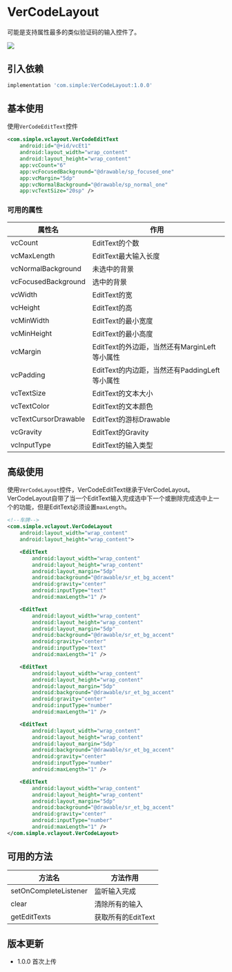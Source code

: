 # VerCodeLayout

可能是支持属性最多的类似验证码的输入控件了。

![](https://raw.githubusercontent.com/simplepeng/VerCodeLayout/master/statics/vercode.gif)

## 引入依赖

```groovy
implementation 'com.simple:VerCodeLayout:1.0.0'
```

## 基本使用

使用`VerCodeEditText`控件

```xml
<com.simple.vclayout.VerCodeEditText
    android:id="@+id/vcEt1"
    android:layout_width="wrap_content"
    android:layout_height="wrap_content"
    app:vcCount="6"
    app:vcFocusedBackground="@drawable/sp_focused_one"
    app:vcMargin="5dp"
    app:vcNormalBackground="@drawable/sp_normal_one"
    app:vcTextSize="20sp" />
```

### 可用的属性

| 属性名               | 作用                                          |
| -------------------- | --------------------------------------------- |
| vcCount              | EditText的个数                                |
| vcMaxLength          | EditText最大输入长度                          |
| vcNormalBackground   | 未选中的背景                                  |
| vcFocusedBackground  | 选中的背景                                    |
| vcWidth              | EditText的宽                                  |
| vcHeight             | EditText的高                                  |
| vcMinWidth           | EditText的最小宽度                            |
| vcMinHeight          | EditText的最小高度                            |
| vcMargin             | EditText的外边距，当然还有MarginLeft等小属性  |
| vcPadding            | EditText的内边距，当然还有PaddingLeft等小属性 |
| vcTextSize           | EditText的文本大小                            |
| vcTextColor          | EditText的文本颜色                            |
| vcTextCursorDrawable | EditText的游标Drawable                        |
| vcGravity            | EditText的Gravity                             |
| vcInputType          | EditText的输入类型                            |

## 高级使用

使用`VerCodeLayout`控件，VerCodeEditText继承于VerCodeLayout。VerCodeLayout自带了当一个EditText输入完成选中下一个或删除完成选中上一个的功能，但是EditText必须设置`maxLength`。

```xml
<!--车牌-->
<com.simple.vclayout.VerCodeLayout
    android:layout_width="wrap_content"
    android:layout_height="wrap_content">

    <EditText
        android:layout_width="wrap_content"
        android:layout_height="wrap_content"
        android:layout_margin="5dp"
        android:background="@drawable/sr_et_bg_accent"
        android:gravity="center"
        android:inputType="text"
        android:maxLength="1" />

    <EditText
        android:layout_width="wrap_content"
        android:layout_height="wrap_content"
        android:layout_margin="5dp"
        android:background="@drawable/sr_et_bg_accent"
        android:gravity="center"
        android:inputType="text"
        android:maxLength="1" />

    <EditText
        android:layout_width="wrap_content"
        android:layout_height="wrap_content"
        android:layout_margin="5dp"
        android:background="@drawable/sr_et_bg_accent"
        android:gravity="center"
        android:inputType="number"
        android:maxLength="1" />

    <EditText
        android:layout_width="wrap_content"
        android:layout_height="wrap_content"
        android:layout_margin="5dp"
        android:background="@drawable/sr_et_bg_accent"
        android:gravity="center"
        android:inputType="number"
        android:maxLength="1" />

    <EditText
        android:layout_width="wrap_content"
        android:layout_height="wrap_content"
        android:layout_margin="5dp"
        android:background="@drawable/sr_et_bg_accent"
        android:gravity="center"
        android:inputType="number"
        android:maxLength="1" />
</com.simple.vclayout.VerCodeLayout>
```

## 可用的方法

| 方法名                | 方法作用           |
| --------------------- | ------------------ |
| setOnCompleteListener | 监听输入完成       |
| clear                 | 清除所有的输入     |
| getEditTexts          | 获取所有的EditText |

## 版本更新

* 1.0.0 首次上传
